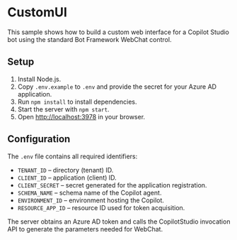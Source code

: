 # CustomUI

This sample shows how to build a custom web interface for a Copilot Studio bot using the standard Bot Framework WebChat control.

## Setup

1. Install Node.js.
2. Copy `.env.example` to `.env` and provide the secret for your Azure AD application.
3. Run `npm install` to install dependencies.
4. Start the server with `npm start`.
5. Open [http://localhost:3978](http://localhost:3978) in your browser.

## Configuration

The `.env` file contains all required identifiers:

- `TENANT_ID` – directory (tenant) ID.
- `CLIENT_ID` – application (client) ID.
- `CLIENT_SECRET` – secret generated for the application registration.
- `SCHEMA_NAME` – schema name of the Copilot agent.
- `ENVIRONMENT_ID` – environment hosting the Copilot.
- `RESOURCE_APP_ID` – resource ID used for token acquisition.

The server obtains an Azure AD token and calls the CopilotStudio invocation API to generate the parameters needed for WebChat.
